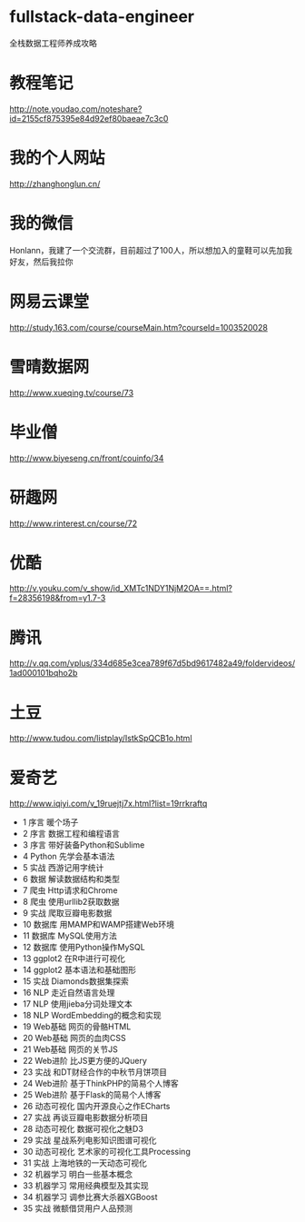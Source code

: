 # fullstack-data-engineer
全栈数据工程师养成攻略

# 教程笔记
http://note.youdao.com/noteshare?id=2155cf875395e84d92ef80baeae7c3c0

# 我的个人网站
http://zhanghonglun.cn/

# 我的微信
Honlann，我建了一个交流群，目前超过了100人，所以想加入的童鞋可以先加我好友，然后我拉你

# 网易云课堂
http://study.163.com/course/courseMain.htm?courseId=1003520028

# 雪晴数据网
http://www.xueqing.tv/course/73

# 毕业僧
http://www.biyeseng.cn/front/couinfo/34

# 研趣网
http://www.rinterest.cn/course/72

# 优酷
http://v.youku.com/v_show/id_XMTc1NDY1NjM2OA==.html?f=28356198&from=y1.7-3

# 腾讯
http://v.qq.com/vplus/334d685e3cea789f67d5bd9617482a49/foldervideos/1ad000101bqho2b

# 土豆
http://www.tudou.com/listplay/IstkSpQCB1o.html

# 爱奇艺
http://www.iqiyi.com/v_19ruejtj7x.html?list=19rrkraftq

- 1 序言 暖个场子
- 2 序言 数据工程和编程语言
- 3 序言 带好装备Python和Sublime
- 4 Python 先学会基本语法
- 5 实战 西游记用字统计
- 6 数据 解读数据结构和类型
- 7 爬虫 Http请求和Chrome
- 8 爬虫 使用urllib2获取数据
- 9 实战 爬取豆瓣电影数据
- 10 数据库 用MAMP和WAMP搭建Web环境
- 11 数据库 MySQL使用方法
- 12 数据库 使用Python操作MySQL
- 13 ggplot2 在R中进行可视化
- 14 ggplot2 基本语法和基础图形
- 15 实战 Diamonds数据集探索
- 16 NLP 走近自然语言处理
- 17 NLP 使用jieba分词处理文本
- 18 NLP WordEmbedding的概念和实现
- 19 Web基础 网页的骨骼HTML
- 20 Web基础 网页的血肉CSS
- 21 Web基础 网页的关节JS
- 22 Web进阶 比JS更方便的JQuery
- 23 实战 和DT财经合作的中秋节月饼项目
- 24 Web进阶 基于ThinkPHP的简易个人博客
- 25 Web进阶 基于Flask的简易个人博客
- 26 动态可视化 国内开源良心之作ECharts
- 27 实战 再谈豆瓣电影数据分析项目
- 28 动态可视化 数据可视化之魅D3
- 29 实战 星战系列电影知识图谱可视化
- 30 动态可视化 艺术家的可视化工具Processing
- 31 实战 上海地铁的一天动态可视化
- 32 机器学习 明白一些基本概念
- 33 机器学习 常用经典模型及其实现
- 34 机器学习 调参比赛大杀器XGBoost
- 35 实战 微额借贷用户人品预测